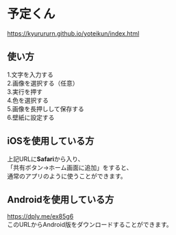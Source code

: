 # 予定くん
https://kyurururn.github.io/yoteikun/index.html
## 使い方  
1.文字を入力する  
2.画像を選択する（任意）  
3.実行を押す  
4.色を選択する  
5.画像を長押しして保存する  
6.壁紙に設定する

## iOSを使用している方
上記URLに**Safari**から入り、  
「共有ボタン→ホーム画面に追加」をすると、  
通常のアプリのように使うことができます。
  
## Androidを使用している方
https://dply.me/ex85g6  
このURLからAndroid版をダウンロードすることができます。
